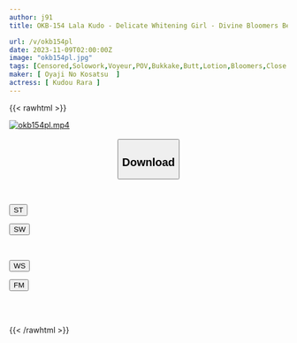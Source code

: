 ```yaml
---
author: j91
title: OKB-154 Lala Kudo - Delicate Whitening Girl - Divine Bloomers Beautiful Girls And Chubby Girls Are Dressed Up In Tight Bloomers And Gym Clothes, And Super Close-up Shots Of Their Hairy Buns And Slimy Crackles Are Visible Right Down To Their Pores! In Addition, Full Clothed Fetish AV For Bloomers Lovers Such As Buttjob, Clothed Urination, Bloomers Bukkake, Etc.

url: /v/okb154pl
date: 2023-11-09T02:00:00Z
image: "okb154pl.jpg"
tags: [Censored,Solowork,Voyeur,POV,Bukkake,Butt,Lotion,Bloomers,Close Up	 ]
maker: [ Oyaji No Kosatsu  ]
actress: [ Kudou Rara ]
---
```



{{< rawhtml >}}

<div class="video" data-videoid="6pwXqzYP1oT9BKy">
    <a href="javascript:;">
        <img src="https://my.j91.asia/v/okb154pl/okb154pl.jpg" width="WIDTH" height="HEIGHT" alt="okb154pl.mp4" loading="lazy">
    </a>
</div>

<script type="text/javascript" src="https://j91.asia/asset/on-demand-st.js"></script>

<br>
  <link rel="stylesheet" href="https://j91.asia/asset/bs5.css">
  
  <center>
  <button class="btn btn-primary" type="button" data-bs-toggle="collapse" data-bs-target=".multi-collapse" aria-expanded="false" aria-controls="multiCollapseExample1 multiCollapseExample2"><h2>Download</h2></button></center>
</p>
<div class="row">
  <div class="col">
    <div class="collapse multi-collapse" id="multiCollapseExample1">
      <div class="card card-body">
	      	      <br>
<div class="buttons">  
<p><a href="https://streamtape.to/v/6pwXqzYP1oT9BKy" target="_blank"><button class="btn-hover color-3"><i class="fa fa-download"></i> ST</button></a></p>
<p><a href="https://sfastwish.com/dupv73udpbdu" target="_blank"><button class="btn-hover color-2"><i class="fa fa-download"></i> SW</button></a></p></div>
    </div>
  </div>
</div>
  <div class="col">
    <div class="collapse multi-collapse" id="multiCollapseExample2">
      <div class="card card-body">
	      <br>
<div class="buttons">
<p><a href="https://wolfstream.tv/iklph0w47n53" target="_blank"><button class="btn-hover color-9"><i class="fa fa-download"></i> WS</button></a></p>
<p><a href="https://filemoon.sx/d/ekvzqgo7qxz7" target="_blank"><button class="btn-hover color-8"><i class="fa fa-download"></i> FM</button></a></p></div>
<br><br>
      </div>
    </div>
  </div>
</div>

{{< /rawhtml >}}
